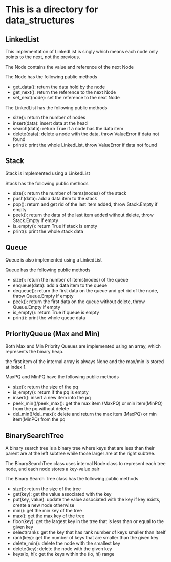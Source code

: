 # This is a directory for data_structures

## LinkedList
This implementation of LinkedList is singly which means each node only points to the next, not the previous.

The Node contains the value and reference of the next Node

The Node has the following public methods

- get_data(): return the data hold by the node
- get_next(): return the reference to the next Node
- set_next(node): set the reference to the next Node

The LinkedList has the following public methods

- size(): return the number of nodes
- insert(data): insert data at the head
- search(data): return True if a node has the data item
- delete(data): delete a node with the data, throw ValueError if data not found
- print(): print the whole LinkedList, throw ValueError if data not found


## Stack

Stack is implemented using a LinkedList

Stack has the following public methods

- size(): return the number of items(nodes) of the stack
- push(data): add a data item to the stack
- pop(): return and get rid of the last item added, throw Stack.Empty if empty
- peek(): return the data of the last item added without delete, throw Stack.Empty if empty
- is_empty(): return True if stack is empty
- print(): print the whole stack data

## Queue

Queue is also implemented using a LinkedList

Queue has the following public methods

- size(): return the number of items(nodes) of the queue
- enqueue(data): add a data item to the queue
- dequeue(): return the first data on the queue and get rid of the node, throw Queue.Empty if empty
- peek(): return the first data on the queue without delete, throw Queue.Empty if empty
- is_empty(): return True if queue is empty
- print(): print the whole queue data


## PriorityQueue (Max and Min)

Both Max and Min Priority Queues are implemented using an array, which represents the binary heap.

the first item of the internal array is always None and the max/min is stored at index 1.

MaxPQ and MinPQ have the following public methods

- size(): return the size of the pq
- is_empty(): return if the pq is empty
- insert(): insert a new item into the pq
- peek_min()/peek_max(): get the max item (MaxPQ) or min item(MinPQ) from the pq without delete
- del_min()/del_max(): delete and return the max item (MaxPQ) or min item(MinPQ) from the pq


## BinarySearchTree

A binary search tree is a binary tree where keys that are less than their parent are at the left subtree while those
larger are at the right subtree.

The BinarySearchTree class uses internal Node class to represent each tree node, and each node stores a key-value pair

The Binary Search Tree class has the following public methods

- size(): return the size of the tree
- get(key): get the value associated with the key
- put(key, value): update the value associated with the key if key exists, create a new node otherwise
- min(): get the min key of the tree
- max(): get the max key of the tree
- floor(key): get the largest key in the tree that is less than or equal to the given key
- select(rank): get the key that has rank number of keys smaller than itself
- rank(key): get the number of keys that are smaller than the given key
- delete_min(): delete the node with the smallest key
- delete(key): delete the node with the given key
- keys(lo, hi): get the keys within the (lo, hi) range



